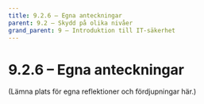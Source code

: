 ```yaml
---
title: 9.2.6 – Egna anteckningar
parent: 9.2 – Skydd på olika nivåer
grand_parent: 9 – Introduktion till IT-säkerhet
---
```

# 9.2.6 – Egna anteckningar

(Lämna plats för egna reflektioner och fördjupningar här.)


